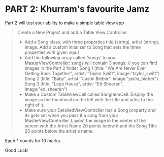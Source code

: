 # PART 2: Khurram's favourite Jamz

Part 2 will test your ability to make a simple table view app

> Create a New Project and add a Table View Controller.

> * Add a Song class, with three properties title (string), artist (string), image. Add a custom initalizer to Song that sets the three properties with given input
> * Add the following array called 'songs' to your MasterViewController:
	songs will contain 3 songs:  // you can find images in the Part 2 folder
	Song 1 (title: "We Are Never Ever Getting Back Together", artist: "Taylor Swift", image:"taylor_swift") 
	Song 2 (title: "Baby", artist: "Justin Bieber", image:"justin_bieber")
	Song 3 (title: "Lego House", artist: "Ed Sheeran", image:"ed_sheeran")
> * Make a Custom TableViewCell called SongItemCell. Display the image as the thumbnail on the left with the title and artist to the right of it. 
> * Make sure your DetailedViewController has a Song property and its gets set when you pass it a song from your MasterViewController. Layout the image in the center of the screen with the Artist Name 20 points below it and the Song Title 20 points below the artist's name.

Each * counts for 10 marks. 

Good Luck!
